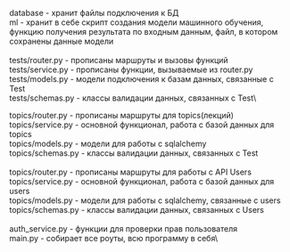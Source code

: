 database - хранит файлы подключения к БД\
ml - хранит в себе скрипт создания модели машинного обучения, функцию получения результата по входным данным, файл, в котором сохранены данные модели\
\
tests/router.py - прописаны маршруты и вызовы функций\
tests/service.py - прописаны функции, вызываемые из router.py\
tests/models.py - модели подключения к базам данных, связанные с Test\
tests/schemas.py - классы валидации данных, связанных с Test\

topics/router.py - прописаны маршруты для topics(лекций)\
topics/service.py - основной функционал, работа с базой данных для topics\
topics/models.py - модели для работы с sqlalchemy\
topics/schemas.py - классы валидации данных, связанных с Test\
\
topics/router.py - прописаны маршруты для работы с API Users\
topics/service.py - основной функционал, работа с базой данных для users\
topics/models.py - модели для работы с sqlalchemy, связанные с users\
topics/schemas.py - классы валидации данных, связанных с Users\
\
auth_service.py - функции для проверки прав пользователя\
main.py - собирает все роуты, всю программу в себя\
